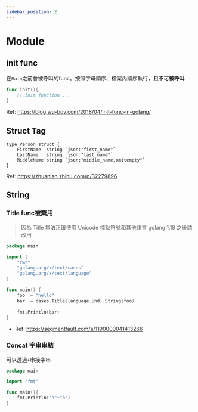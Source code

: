```yaml
---
sidebar_position: 2
---
```

# Module

<!-- - https://ithelp.ithome.com.tw/articles/10206579
- https://ithelp.ithome.com.tw/articles/10206858
https://ithelp.ithome.com.tw/articles/10207167

 -->

## init func
在`Main`之前會被呼叫的func。按照字母順序、檔案內順序執行，**且不可被呼叫**
```go
func init(){
    // init function ...
}
```

Ref: https://blog.wu-boy.com/2018/04/init-func-in-golang/

## Struct Tag
```golang
type Person struct {
    FirstName  string `json:"first_name"`
    LastName   string `json:"last_name"`
    MiddleName string `json:"middle_name,omitempty"`
}
```
Ref: https://zhuanlan.zhihu.com/p/32279896

## String
### Title func被棄用
> 因為 Title 無法正確使用 Unicode 標點符號和其他語言
golang 1.18 之後請改用

```go
package main 

import (
	"fmt"
	"golang.org/x/text/cases"
	"golang.org/x/text/language"
)

func main() {
    foo := "hello"
	bar := cases.Title(language.Und).String(foo)
	
	fmt.Println(bar)
}
```
- Ref: https://segmentfault.com/a/1190000041413266

### Concat 字串串結
可以透過`+`串接字串
```go
package main

import "fmt"

func main(){
    fmt.Println("a"+"b")
}
```
